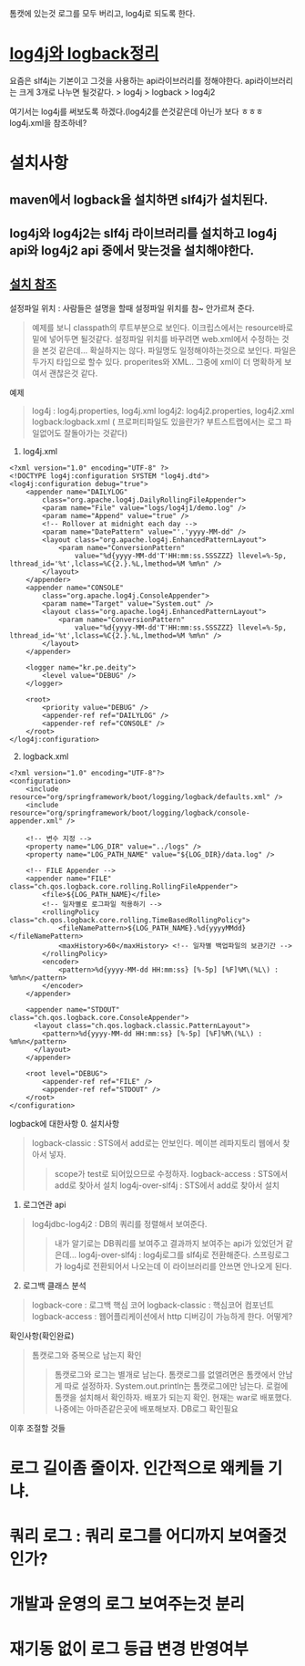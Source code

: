 톰캣에 있는것 로그를 모두 버리고, log4j로 되도록 한다.

# [log4j와 logback정리](http://goddaehee.tistory.com/45)

요즘은 slf4j는 기본이고 그것을 사용하는 api라이브러리를 정해야한다.
api라이브러리는 크게 3개로 나누면 될것같다.
    > log4j
    > logback
    > log4j2 

여기서는 log4j를 써보도록 하겠다.(log4j2를 쓴것같은데 아닌가 보다 ㅎㅎㅎlog4j.xml을 참조하네?

# 설치사항
## maven에서 logback을 설치하면  slf4j가 설치된다.
## log4j와 log4j2는 slf4j 라이브러리를 설치하고 log4j api와 log4j2 api 중에서 맞는것을 설치해야한다.
## [설치 참조](https://examples.javacodegeeks.com/enterprise-java/logback/logback-vs-log4j-example/)

설정파일 위치 : 사람들은 설명을 할때 설정파일 위치를 참~ 안가르쳐 준다. 
> 예제를 보니 classpath의 루트부분으로 보인다. 이크립스에서는 resource바로 밑에 넣어두면 될것같다.
> 설정파일 위치를 바꾸려면 web.xml에서 수정하는 것을 본것 같은데... 확실하지는 않다. 
> 파일명도 일정해야하는것으로 보인다. 파일은 두가지 타입으로 할수 있다. properites와 XML.. 그중에 xml이 더 명확하게 보여서 괜찮은것 같다.

예제
> log4j : log4j.properties, log4j.xml
> log4j2: log4j2.properties, log4j2.xml
> logback:logback.xml ( 프로퍼티파일도 있을란가? 부트스트랩에서는 로그 파일없어도 잘돌아가는 것같다)

1. log4j.xml
```
<?xml version="1.0" encoding="UTF-8" ?>
<!DOCTYPE log4j:configuration SYSTEM "log4j.dtd">
<log4j:configuration debug="true">
	<appender name="DAILYLOG"
		class="org.apache.log4j.DailyRollingFileAppender">
		<param name="File" value="logs/log4j1/demo.log" />
		<param name="Append" value="true" />
		<!-- Rollover at midnight each day -->
		<param name="DatePattern" value="'.'yyyy-MM-dd" />
		<layout class="org.apache.log4j.EnhancedPatternLayout">
			<param name="ConversionPattern"
				value="%d{yyyy-MM-dd'T'HH:mm:ss.SSSZZZ} llevel=%-5p, lthread_id='%t',lclass=%C{2.}.%L,lmethod=%M %m%n" />
		</layout>
	</appender>
	<appender name="CONSOLE"
		class="org.apache.log4j.ConsoleAppender">
		<param name="Target" value="System.out" />
		<layout class="org.apache.log4j.EnhancedPatternLayout">
			<param name="ConversionPattern"
				value="%d{yyyy-MM-dd'T'HH:mm:ss.SSSZZZ} llevel=%-5p, lthread_id='%t',lclass=%C{2.}.%L,lmethod=%M %m%n" />
		</layout>
	</appender>

	<logger name="kr.pe.deity">
		<level value="DEBUG" />
	</logger>

	<root>
		<priority value="DEBUG" />
		<appender-ref ref="DAILYLOG" />
		<appender-ref ref="CONSOLE" />
	</root>
</log4j:configuration>
```
2. logback.xml
```
<?xml version="1.0" encoding="UTF-8"?>
<configuration>
    <include resource="org/springframework/boot/logging/logback/defaults.xml" />
    <include resource="org/springframework/boot/logging/logback/console-appender.xml" />    

    <!-- 변수 지정 -->
    <property name="LOG_DIR" value="../logs" />
    <property name="LOG_PATH_NAME" value="${LOG_DIR}/data.log" />

    <!-- FILE Appender -->
    <appender name="FILE" class="ch.qos.logback.core.rolling.RollingFileAppender">
        <file>${LOG_PATH_NAME}</file>
        <!-- 일자별로 로그파일 적용하기 -->
        <rollingPolicy class="ch.qos.logback.core.rolling.TimeBasedRollingPolicy">
            <fileNamePattern>${LOG_PATH_NAME}.%d{yyyyMMdd}</fileNamePattern>
            <maxHistory>60</maxHistory> <!-- 일자별 백업파일의 보관기간 -->
        </rollingPolicy>
        <encoder>
            <pattern>%d{yyyy-MM-dd HH:mm:ss} [%-5p] [%F]%M\(%L\) : %m%n</pattern>
        </encoder>
    </appender>

    <appender name="STDOUT" class="ch.qos.logback.core.ConsoleAppender">
      <layout class="ch.qos.logback.classic.PatternLayout">
        <pattern>%d{yyyy-MM-dd HH:mm:ss} [%-5p] [%F]%M\(%L\) : %m%n</pattern>
      </layout>
    </appender>

    <root level="DEBUG">
        <appender-ref ref="FILE" />
        <appender-ref ref="STDOUT" />
    </root>
</configuration>
```

logback에 대한사항
0. 설치사항
> logback-classic : STS에서 add로는 안보인다. 메이븐 레파지토리 웹에서 찾아서 넣자.
>> scope가 test로 되어있으므로 수정하자.
> logback-access : STS에서 add로 찾아서 설치
> log4j-over-slf4j : STS에서 add로 찾아서 설치

1. 로그연관 api
> log4jdbc-log4j2 : DB의 쿼리를 정렬해서 보여준다. 
>> 내가 알기로는 DB쿼리를 보여주고 결과까지 보여주는 api가 있었던거 같은데...
> log4j-over-slf4j : log4j로그를 slf4j로 전환해준다. 
>> 스프링로그가 log4j로 전환되어서 나오는데 이 라이브러리를 안쓰면 안나오게 된다.

2. 로그백 클래스 분석
> logback-core : 로그백 핵심 코어
> logback-classic : 핵심코어 컴포넌트
> logback-access : 웹어플리케이션에서 http 디버깅이 가능하게 한다. 어떻게?

확인사항(확인완료)
> 톰캣로그와 중복으로 남는지 확인
>> 톰캣로그와 로그는 별개로 남는다.
>> 톰캣로그를 없앨려면은 톰캣에서 안남게 따로 설정하자.
>> System.out.println는 톰캣로그에만 남는다.
> 로컬에 톰캣을 설치해서 확인하자. 
>> 배포가 되는지 확인. 현재는 war로 배포했다. 나중에는 아마존같은곳에 배포해보자.
> DB로그 확인필요


이후 조절할 것들
# 로그 길이좀 줄이자. 인간적으로 왜케들 기냐.
# 쿼리 로그 : 쿼리 로그를 어디까지 보여줄것인가? 
# 개발과 운영의 로그 보여주는것 분리
# 재기동 없이 로그 등급 변경 반영여부
